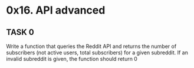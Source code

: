 # 0x16. API advanced

## TASK 0
Write a function that queries the Reddit API and returns the number of subscribers (not active users, total subscribers) for a given subreddit. If an invalid subreddit is given, the function should return 0
